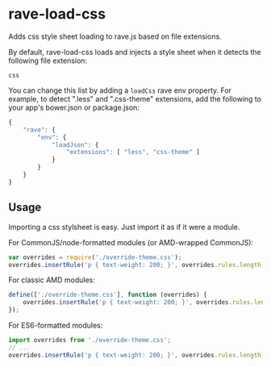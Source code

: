 # rave-load-css

Adds css style sheet loading to rave.js based on file extensions.

By default, rave-load-css loads and injects a style sheet when it detects
the following file extension:

`css`

You can change this list by adding a `loadCss` rave env property.
For example, to detect ".less" and ".css-theme"
extensions, add the following to your app's bower.json or package.json:

```js
{
	"rave": {
		"env": {
			"loadJson": {
				"extensions": [ "less", "css-theme" ]
			}
		}
	}
}
```

## Usage

Importing a css stylsheet is easy.  Just import it as if it were a module.

For CommonJS/node-formatted modules (or AMD-wrapped CommonJS):

```js
var overrides = require('./override-theme.css');
overrides.insertRule('p { text-weight: 200; }', overrides.rules.length);
```

For classic AMD modules:

```js
define(['./override-theme.css'], function (overrides) {
	overrides.insertRule('p { text-weight: 200; }', overrides.rules.length);
});
```


For ES6-formatted modules:

```js
import overrides from './override-theme.css';
// ...
overrides.insertRule('p { text-weight: 200; }', overrides.rules.length);
```
